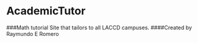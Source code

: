 # AcademicTutor
###Math tutorial Site that tailors to all LACCD campuses.
####Created by Raymundo E Romero
